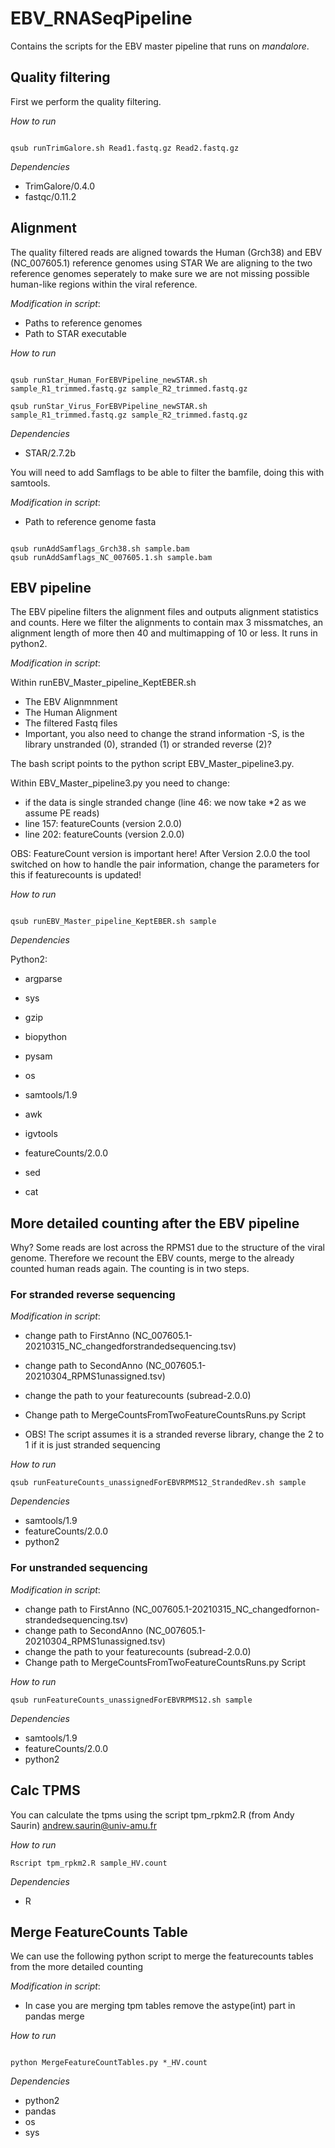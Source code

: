 # EBV_RNASeqPipeline

Contains the scripts for the EBV master pipeline that runs on *mandalore*.


## Quality filtering 

First we perform the quality filtering.

*How to run*

```

qsub runTrimGalore.sh Read1.fastq.gz Read2.fastq.gz

```

*Dependencies*

* TrimGalore/0.4.0
* fastqc/0.11.2

## Alignment

The quality filtered reads are aligned towards the Human (Grch38) and EBV (NC_007605.1) reference genomes using STAR We are aligning to the two reference genomes seperately to make sure we are not missing possible human-like regions within the viral reference.


*Modification in script*:

* Paths to reference genomes
* Path to STAR executable

*How to run*

```

qsub runStar_Human_ForEBVPipeline_newSTAR.sh sample_R1_trimmed.fastq.gz sample_R2_trimmed.fastq.gz

qsub runStar_Virus_ForEBVPipeline_newSTAR.sh sample_R1_trimmed.fastq.gz sample_R2_trimmed.fastq.gz

```

*Dependencies*

* STAR/2.7.2b


You will need to add Samflags to be able to filter the bamfile, doing this with samtools.

*Modification in script*:

* Path to reference genome fasta

```

qsub runAddSamflags_Grch38.sh sample.bam
qsub runAddSamflags_NC_007605.1.sh sample.bam

```

## EBV pipeline

The EBV pipeline filters the alignment files and outputs alignment statistics and counts. Here we filter the alignments to contain max 3 missmatches, an alignment length of more then 40 and multimapping of 10 or less. It runs in python2.

*Modification in script*:

Within runEBV_Master_pipeline_KeptEBER.sh

* The EBV Alignmnment
* The Human Alignment 
* The filtered Fastq files
* Important, you also need to change the strand information -S, is the library unstranded (0), stranded (1) or stranded reverse (2)?

The bash script points to the python script EBV_Master_pipeline3.py. 

Within EBV_Master_pipeline3.py you need to change: 

* if the data is single stranded change (line 46: we now take *2 as we assume PE reads)
* line 157: featureCounts (version 2.0.0)
* line 202: featureCounts (version 2.0.0)

OBS: FeatureCount version is important here! After Version 2.0.0 the tool switched on how to handle the pair information, change the parameters for this if featurecounts is updated! 

*How to run*

```

qsub runEBV_Master_pipeline_KeptEBER.sh sample

```

*Dependencies*

Python2:
* argparse
* sys
* gzip 
* biopython
* pysam
* os

* samtools/1.9
* awk
* igvtools
* featureCounts/2.0.0
* sed
* cat


## More detailed counting after the EBV pipeline

Why? Some reads are lost across the RPMS1 due to the structure of the viral genome. Therefore we recount the EBV counts, merge to the already counted human reads again. The counting is in two steps.


### For stranded reverse sequencing

*Modification in script*: 


* change path to FirstAnno (NC_007605.1-20210315_NC_changedforstrandedsequencing.tsv)
* change path to SecondAnno (NC_007605.1-20210304_RPMS1unassigned.tsv)
* change the path to your featurecounts (subread-2.0.0)
* Change path to MergeCountsFromTwoFeatureCountsRuns.py Script

* OBS! The script assumes it is a stranded reverse library, change the 2 to 1 if it is just stranded sequencing

*How to run*

```
qsub runFeatureCounts_unassignedForEBVRPMS12_StrandedRev.sh sample

```

*Dependencies*

* samtools/1.9
* featureCounts/2.0.0
* python2 

### For unstranded sequencing

*Modification in script*: 

* change path to FirstAnno (NC_007605.1-20210315_NC_changedfornon-strandedsequencing.tsv)
* change path to SecondAnno (NC_007605.1-20210304_RPMS1unassigned.tsv)
* change the path to your featurecounts (subread-2.0.0)
* Change path to MergeCountsFromTwoFeatureCountsRuns.py Script

*How to run*

```
qsub runFeatureCounts_unassignedForEBVRPMS12.sh sample

```

*Dependencies*

* samtools/1.9
* featureCounts/2.0.0
* python2



## Calc TPMS

You can calculate the tpms using the script tpm_rpkm2.R (from Andy Saurin) andrew.saurin@univ-amu.fr

*How to run*

```
Rscript tpm_rpkm2.R sample_HV.count

```

*Dependencies*
* R

## Merge FeatureCounts Table

We can use the following python script to merge the featurecounts tables from the more detailed counting

*Modification in script*:

* In case you are merging tpm tables remove the astype(int) part in pandas merge

*How to run*

```

python MergeFeatureCountTables.py *_HV.count

```

*Dependencies*
* python2
* pandas
* os
* sys